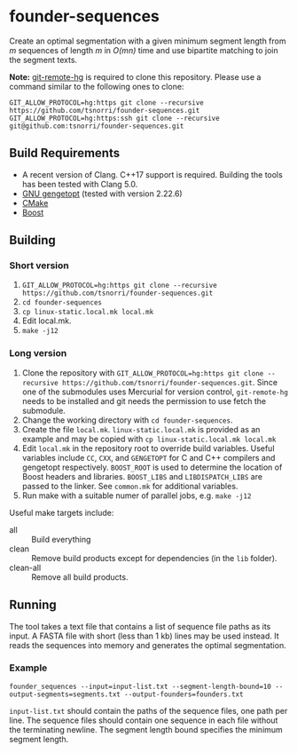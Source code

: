 # founder-sequences

Create an optimal segmentation with a given minimum segment length from *m* sequences of length *m* in *O(mn)* time and use bipartite matching to join the segment texts.

**Note:** [git-remote-hg](https://github.com/felipec/git-remote-hg) is required to clone this repository.
Please use a command similar to the following ones to clone:

    GIT_ALLOW_PROTOCOL=hg:https git clone --recursive https://github.com/tsnorri/founder-sequences.git
    GIT_ALLOW_PROTOCOL=hg:https:ssh git clone --recursive git@github.com:tsnorri/founder-sequences.git

## Build Requirements

- A recent version of Clang. C++17 support is required. Building the tools has been tested with Clang 5.0.
- [GNU gengetopt](https://www.gnu.org/software/gengetopt/gengetopt.html) (tested with version 2.22.6)
- [CMake](http://cmake.org)
- [Boost](http://www.boost.org)

## Building

### Short version

1. `GIT_ALLOW_PROTOCOL=hg:https git clone --recursive https://github.com/tsnorri/founder-sequences.git`
2. `cd founder-sequences`
3. `cp linux-static.local.mk local.mk`
4. Edit local.mk.
5. `make -j12`

### Long version

1. Clone the repository with `GIT_ALLOW_PROTOCOL=hg:https git clone --recursive https://github.com/tsnorri/founder-sequences.git`. Since one of the submodules uses Mercurial for version control, `git-remote-hg` needs to be installed and git needs the permission to use fetch the submodule.
2. Change the working directory with `cd founder-sequences`.
3. Create the file `local.mk`. `linux-static.local.mk` is provided as an example and may be copied with `cp linux-static.local.mk local.mk`
4. Edit `local.mk` in the repository root to override build variables. Useful variables include `CC`, `CXX`, and `GENGETOPT` for C and C++ compilers and gengetopt respectively. `BOOST_ROOT` is used to determine the location of Boost headers and libraries. `BOOST_LIBS` and `LIBDISPATCH_LIBS` are passed to the linker. See `common.mk` for additional variables.
5. Run make with a suitable numer of parallel jobs, e.g. `make -j12`

Useful make targets include:

<dl>
<dt>all</dt>
<dd>Build everything</dd>
<dt>clean</dt>
<dd>Remove build products except for dependencies (in the <code>lib</code> folder).</dd>
<dt>clean-all</dt>
<dd>Remove all build products.</dd>
</dl>

## Running

The tool takes a text file that contains a list of sequence file paths as its input. A FASTA file with short (less than 1 kb) lines may be used instead. It reads the sequences into memory and generates the optimal segmentation.

### Example

    founder_sequences --input=input-list.txt --segment-length-bound=10 --output-segments=segments.txt --output-founders=founders.txt

`input-list.txt` should contain the paths of the sequence files, one path per line. The sequence files should contain one sequence in each file without the terminating newline. The segment length bound specifies the minimum segment length.
